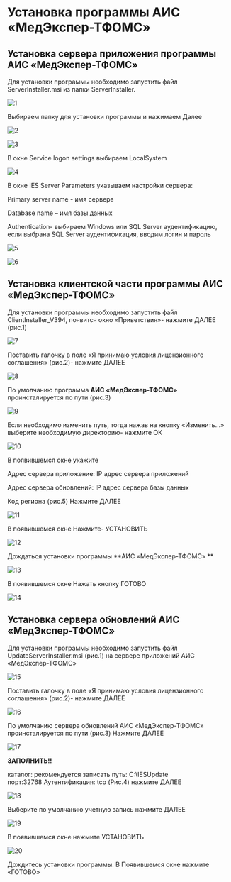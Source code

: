 <!-- TITLE: ИНСТАЛЦИЯ СЕРВЕРНОЙ И КЛИЕНСТКОЙ ЧАСТИ СИСТЕМЫ АИС «МЕДЭКСПЕРТ-ТФОМС» -->
<!-- SUBTITLE: Руководство администратора -->

# Установка программы АИС «МедЭкспер-ТФОМС»

## Установка сервера приложения программы АИС «МедЭкспер-ТФОМС»

Для установки программы необходимо запустить файл ServerInstaller.msi  из папки ServerInstaller.

![1](/uploads/05/1.png "1")

Выбираем папку для установки программы и нажимаем Далее

![2](/uploads/05/2.png "2")

![3](/uploads/05/3.jpg "3")

В окне Service logon settings выбираем LocalSystem 

![4](/uploads/05/4.png "4")

В окне IES Server Parameters указываем настройки сервера:

Primary server name -  имя сервера

Database name – имя базы данных

Authentication- выбираем Windows или  SQL Server аудентификацию, если выбрана SQL Server аудентификация, вводим логин и пароль

![5](/uploads/05/5.jpg "5")

![6](/uploads/05/6.png "6")

## Установка клиентской  части программы АИС «МедЭкспер-ТФОМС»

Для установки программы необходимо запустить файл ClientInstaller_V394, появится окно «Приветствия»- нажмите ДАЛЕЕ (рис.1)

![7](/uploads/05/7.png "7")

Поставить галочку в поле «Я принимаю условия лицензионного соглашения» (рис.2)- нажмите ДАЛЕЕ

![8](/uploads/05/8.png "8")

По умолчанию программа **АИС «МедЭкспер-ТФОМС»** проинсталируется по пути (рис.3)

![9](/uploads/05/9.png "9")

Если необходимо изменить путь, тогда  нажав на кнопку «Изменить…» выберите необходимую директорию- нажмите ОК

![10](/uploads/05/10.png "10")

В появившемся окне укажите 

Адрес сервера приложение: IP адрес сервера приложений

Адрес сервера обновлений: IP адрес сервера базы данных 

Код региона (рис.5) Нажмите ДАЛЕЕ

![11](/uploads/05/11.png "11")

В появившемся окне Нажмите- УСТАНОВИТЬ

![12](/uploads/05/12.png "12")

Дождаться установки программы **АИС «МедЭкспер-ТФОМС» **

![13](/uploads/05/13.png "13")

В появившемся окне Нажать кнопку ГОТОВО 

![14](/uploads/05/14.png "14")

## Установка сервера обновлений АИС «МедЭкспер-ТФОМС»

Для установки программы необходимо запустить файл UpdateServerInstaller.msi (рис.1) на сервере приложений  АИС «МедЭкспер-ТФОМС»

![15](/uploads/05/15.jpg "15")

Поставить галочку в поле «Я принимаю условия лицензионного соглашения» (рис.2)- нажмите ДАЛЕЕ

![16](/uploads/05/16.png "16")

По умолчанию сервера обновлений АИС «МедЭкспер-ТФОМС» проинсталируется по пути (рис.3) Нажмите ДАЛЕЕ

![17](/uploads/05/17.png "17")

**ЗАПОЛНИТЬ!!**

каталог: рекомендуется записать путь: C:\IESUpdate\
                         порт:32768
 Аутентификация: tcp
(Рис.4) нажмите ДАЛЕЕ

![18](/uploads/05/18.png "18")

Выберите по умолчанию учетную запись  нажмите ДАЛЕЕ

![19](/uploads/05/19.png "19")

В появившемся окне нажмите УСТАНОВИТЬ 

![20](/uploads/05/20.png "20")

Дождитесь установки программы. В Появившемся окне нажмите «ГОТОВО»


